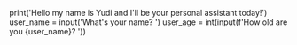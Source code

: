 
print('Hello my name is Yudi and I\'ll be your personal assistant today!')
user_name = input('What\'s your name? ')
user_age = int(input(f'How old are you {user_name}? '))
